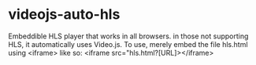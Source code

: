 # videojs-auto-hls
Embeddible HLS player that works in all browsers. in those not supporting HLS, it automatically uses Video.js. To use, merely embed the file hls.html using &lt;iframe> like so: &lt;iframe src="hls.html?[URL]>&lt;/iframe>
